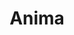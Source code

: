 ---
blog: https://animaapp.com/blog
codehost: https://github.com/https://github.com/AnimaApp
facebook: https://facebook.com/animaapp
instagram: https://instagram.com/animaapp
linkedin: https://linkedin.com/company/anima-app
logohandle: animaapp
sort: animaapp
title: Anima
twitter: https://x.com/animaapp
website: https://www.animaapp.com/
youtube: https://youtube.com/c/animaapp
---